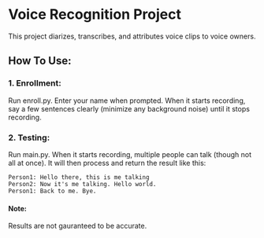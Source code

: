 # Voice Recognition Project

This project diarizes, transcribes, and attributes voice clips to voice owners.

## How To Use:

### 1. Enrollment:

Run enroll.py. Enter your name when prompted. When it starts recording, say a few sentences clearly (minimize any background noise) until it stops recording.

### 2. Testing:

Run main.py. When it starts recording, multiple people can talk (though not all at once). It will then process and return the result like this:

```
Person1: Hello there, this is me talking
Person2: Now it's me talking. Hello world.
Person1: Back to me. Bye.
```

#### Note:

Results are not gauranteed to be accurate.
